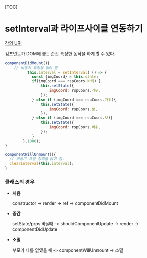   [TOC]

# setInterval과 라이프사이클 연동하기

[강의 URI](https://youtu.be/5aFCwolam4k?list=PLcqDmjxt30RtqbStQqk-eYMK8N-1SYIFn)



컴포넌트가 DOM에 붙는 순간 특정한 동작을 하게 할 수 있다.



```jsx
componentDidMount(){
	// 비동기 요청을 많이 함
          this.interval = setInterval( () => {
            const {imgCoord} = this.state;
            if(imgCoord === rspCoors.바위) {
                this.setState({
                    imgCoord: rspCoors.가위,
                });
            } else if (imgCoord === rspCoors.가위){
                this.setState({
                    imgCoord: rspCoors.보,
                });
            } else if (imgCoord === rspCoors.보){
                this.setState({
                    imgCoord: rspCoors.바위,
                });
            }
        },1000);
}

componentWillUnmount(){
  // 비동기 요청 정리를 많이 함.
  clearInterval(this.interval);
}
```



### 클래스의 경우

* **처음**

  constructor -> render -> ref -> componentDidMount

* **중간**

  setState/prps 바뀔때 -> shouldComponentUpdate -> render -> componentDidUpdate

* **소멸**

  부모가 나를 없앴을 때 -> componentWillUnmount -> 소멸